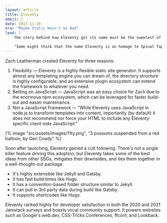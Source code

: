 ```yaml
---
layout: article
title: Eleventy
emoji: 🎈
date: 2017-11-26
era: "Maybe Static Wasn't So Bad"
lead: |-
    The story behind how Eleventy got its name must be the sweetest of all the SSGs:

    "Some might think that the name Eleventy is an homage to Spinal Tap (turn it up to eleven) or more directly, Lord of the Rings. I chose it because of a story my grandma Nonnie loved to tell about how I learned to count. Rather than move from ten to eleven like a normal child, I felt it appropriate to use the teen suffix for the numbers eleven and twelve, counting "ten, eleventy-teen, twelvety-teen, thirteen, …" I always liked that story and it seemed as appropriate a reason as any."
---
```


Zach Leatherman created Eleventy for three reasons:

1. Flexibility — Eleventy is a highly flexible static site generator. It supports almost any templating engine you can dream of, the directory structure is highly configurable, and an extensive plugin ecosystem can extend the framework to whatever you need.
2. Betting on JavaScript — JavaScript was an easy choice for Zach due to the enormous npm ecosystem, which can be leveraged for faster build-out and easier maintenance.
3. Not a JavaScript Framework — "While Eleventy uses JavaScript in node.js to transform templates into content, importantly (by default) it does not recommend nor force your HTML to include any Eleventy-specific client-side JavaScript."

{% image "src/assets/images/11ty.png", "3 possums suspended from a red balloon, by Geri Coady" %}

Soon after launching, Eleventy gained a cult following. There's not a single killer feature driving this adoption, but Eleventy takes some of the best ideas from other SSGs, mitigates their downsides, and ties them together in a well-thought-out package:

- It's highly extensible like Jekyll and Gatsby.
- It has fast build times like Hugo.
- It has a convention-based folder structure similar to Jekyll.
- It can pull in 3rd party data during build like Gatsby.
- It supports shortcodes like Hugo.

Eleventy ranked highly for developer satisfaction in both the 2020 and 2021 Jamstack surveys and boasts vocal community support. It powers websites such as Google's web.dev, CSS-Tricks Conferences, ffconf, and Lookback.